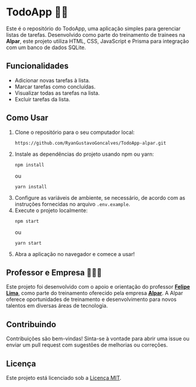 # TodoApp 📝✅

Este é o repositório do TodoApp, uma aplicação simples para gerenciar listas de tarefas. Desenvolvido como parte do treinamento de trainees na **Alpar**, este projeto utiliza HTML, CSS, JavaScript e Prisma para integração com um banco de dados SQLite.

## Funcionalidades

- Adicionar novas tarefas à lista.
- Marcar tarefas como concluídas.
- Visualizar todas as tarefas na lista.
- Excluir tarefas da lista.

## Como Usar

1. Clone o repositório para o seu computador local:
   ```
   https://github.com/RyanGustavoGoncalves/TodoApp-alpar.git
   ```
2. Instale as dependências do projeto usando npm ou yarn:
   ```
   npm install
   ```
   ou
   ```
   yarn install
   ```
3. Configure as variáveis de ambiente, se necessário, de acordo com as instruções fornecidas no arquivo `.env.example`.
4. Execute o projeto localmente:
   ```
   npm start
   ```
   ou
   ```
   yarn start
   ```
5. Abra a aplicação no navegador e comece a usar!

## Professor e Empresa 👨‍🏫🏢

Este projeto foi desenvolvido com o apoio e orientação do professor <a href="https://github.com/felipe-ds-lima">**Felipe Lima**<a>, como parte do treinamento oferecido pela empresa <a href="https://alpar.com.br">**Alpar**<a>. A Alpar oferece oportunidades de treinamento e desenvolvimento para novos talentos em diversas áreas de tecnologia.

## Contribuindo

Contribuições são bem-vindas! Sinta-se à vontade para abrir uma issue ou enviar um pull request com sugestões de melhorias ou correções.

## Licença

Este projeto está licenciado sob a [Licença MIT](LICENSE).
